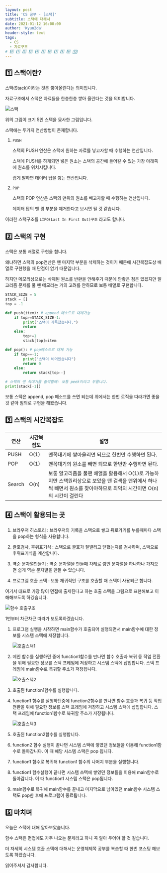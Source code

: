```yaml
---
layout: post
title: 'CS 공부 - [스택]'
subtitle: 스택에 대해서
date: 2021-01-12 16:00:00
author: 'Kyun2da'
header-style: text
tags:
  - CS
  - 자료구조
# 0️⃣ 1️⃣ 2️⃣ 3️⃣ 4️⃣ 5️⃣ 6️⃣ 7️⃣ 8️⃣ 9️⃣ 🔟
---
```


## 1️⃣ 스택이란?

스택(Stack)이라는 것은 쌓아올린다는 의미입니다.

자료구조에서 스택은 자료들을 한층한층 쌓아 올린다는 것을 의미합니다.

![스택](/img/cs/stack.png)

위의 그림이 크기 5인 스택을 묘사한 그림입니다.

스택에는 두가지 연산방법이 존재합니다.

1. `PUSH`

   스택의 PUSH 연산은 스택에 원하는 자료를 넣고자할 때 수행하는 연산입니다.

   스택에 PUSH를 하게되면 넣은 원소는 스택의 공간에 들어갈 수 있는 가장 아래쪽에 원소를 위치시킵니다.

   쉽게 말하면 데이터 탑을 쌓는 연산입니다.

2. `POP`

   스택의 POP 연산은 스택의 맨위의 원소를 빼고자할 때 수행하는 연산입니다.

   데이터 탑의 맨 윗 부분을 제거한다고 보시면 될 것 같습니다.

이러한 스택구조를 `LIFO(Last In First Out)구조` 라고도 합니다.

## 2️⃣ 스택의 구현

스택은 보통 배열로 구현을 합니다.

왜냐하면 스택의 pop연산은 맨 마지막 부분을 삭제하는 것이기 때문에 시간복잡도상 배열로 구현했을 때 단점이 없기 때문입니다.

하지만 메모리상으로는 삭제된 원소를 반환을 안해주기 때문에 안좋은 점은 있겠지만 알고리즘 문제를 풀 땐 메모리는 거의 고려를 안하므로 보통 배열로 구현합니다.

```python
STACK_SIZE = 5
stack = []
top = -1

def push(item): # append 메소드로 대체가능
    if top>=STACK_SIZE-1:
        print("스택이 가득찼습니다.")
        return
    else:
        top+=1
        stack[top]=item

def pop(): # pop메소드로 대체 가능
    if top==-1:
        print("스택이 비어있습니다")
        return 0
    else:
        return stack[top--]

# 스택의 맨 꼭대기를 출력할때: 보통 peek이라고 부릅니다.
print(stack[-1])
```

보통 스택은 append, pop 메소드를 쓰면 되는데 위에서는 한번 로직을 따라가면 좋을 것 같아 임의로 구현을 해봤습니다.

## 3️⃣ 스택의 시간복잡도

| 연산   | 시간복잡도 | 설명                                                                                                                                                                   |
| ------ | ---------- | ---------------------------------------------------------------------------------------------------------------------------------------------------------------------- |
| PUSH   | O(1)       | 맨꼭대기에 쌓아올리면 되므로 한번만 수행하면 된다.                                                                                                                     |
| POP    | O(1)       | 맨꼭대기의 원소를 빼면 되므로 한번만 수행하면 된다.                                                                                                                    |
| Search | O(n)       | 보통 알고리즘을 풀땐 배열을 활용해서 O(1)로 가능하지만 스택원리상으로 보았을 땐 검색을 맨위에서 하나씩 빼면서 원소를 찾아야하므로 최악의 시간이면 O(n)의 시간이 걸린다 |

## 4️⃣ 스택이 활용되는 곳

1. 브라우저 히스토리 : 브라우저의 기록을 스택으로 쌓고 뒤로가기를 누를때마다 스택을 pop하는 형식을 사용합니다.

2. 괄호검사, 후위표기식 : 스택으로 괄호가 잘열리고 닫혔는지를 검사하며, 스택으로 후위표기식을 계산합니다.

3. 역순 문자열만들기 : 역순 문자열을 만들때 차례로 쌓인 문자열을 하나하나 가져오면 쉽게 역순 문자열을 만들 수 있습니다.

4. 프로그램 호출 스택 : 보통 재귀적인 구조를 호출할 때 스택이 사용되곤 합니다.

여기서 대표로 가장 많이 면접에 출제된다고 하는 호출 스택을 그림으로 표현해보고 이해해보도록 하겠습니다.

![함수 호출구조](/img/cs/functioncall.png)

1번부터 차근차근 따라가 보도록하겠습니다.

1. 프로그램 실행을 시작하면 main함수가 호출되어 실행되면서 main함수에 대한 정보를 시스템 스택에 저장합니다.

   ![호출스택1](/img/cs/callstack1.png)

2. 메인 함수를 실행하던 중에 function1함수를 만나면 함수 호출과 복귀 등 작업 전환을 위해 필요한 정보를 스택 프레임에 저장하고 시스템 스택에 삽입합니다. 스택 프레임에 main함수로 복귀할 주소가 저장됩니다.

   ![호출스택2](/img/cs/callstack2.png)

3. 호출된 function1함수를 실행합니다.
4. function1 함수를 실행하던중에 function2함수를 만나면 함수 호출과 복귀 등 작업 전환을 위해 필요한 정보를 스택 프레임에 저장하고 시스템 스택에 삽입합니다. 스택 프레임에 function1함수로 복귀할 주소가 저장됩니다.

   ![호출스택3](/img/cs/callstack3.png)

5. 호출된 function2함수를 실행합니다.
6. function2 함수 실행이 끝나면 시스템 스택에 쌓였던 정보들을 이용해 function1함수로 돌아갑니다. 이 때 해당 시스템 스택은 pop 됩니다.
7. function1 함수로 복귀해 function1 함수의 나머지 부분을 실행합니다.
8. function1 함수실행이 끝나면 시스템 쓰택에 쌓였던 정보들을 이용해 main함수로 돌아갑니다. 이 때 function1 시스템 스택은 pop됩니다.
9. main함수로 복귀해 main함수를 끝내고 마지막으로 남아있던 main함수 시스템 스택도 pop한 후에 프로그램이 종료됩니다.

## 5️⃣ 마치며

오늘은 스택에 대해 알아보았습니다.

함수 스택은 면접에도 자주 나오는 문제라고 하니 꼭 알아 두어야 할 것 같습니다.

더 자세히 시스템 호출 스택에 대해서는 운영체제쪽 공부를 복습할 때 한번 포스팅 해보도록 하겠습니다.

읽어주셔서 감사합니다.
